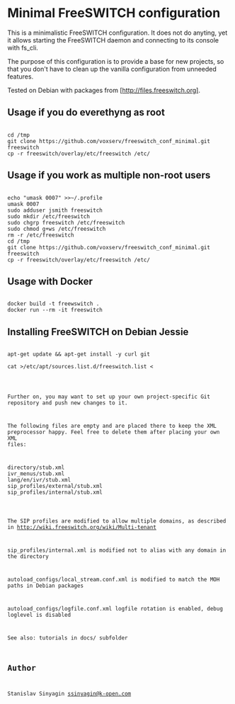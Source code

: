 # Minimal FreeSWITCH configuration

This is a minimalistic FreeSWITCH configuration. It does not do anyting,
yet it allows starting the FreeSWITCH daemon and connecting to its
console with fs_cli.

The purpose of this configuration is to provide a base for new projects,
so that you don't have to clean up the vanilla configuration from
unneeded features.

Tested on Debian with packages from [http://files.freeswitch.org].


## Usage if you do everethyng as root

<pre><code>
cd /tmp
git clone https://github.com/voxserv/freeswitch_conf_minimal.git freeswitch
cp -r freeswitch/overlay/etc/freeswitch /etc/
</code></pre>

## Usage if you work as multiple non-root users

<pre><code>
echo "umask 0007" >>~/.profile 
umask 0007
sudo adduser jsmith freeswitch
sudo mkdir /etc/freeswitch
sudo chgrp freeswitch /etc/freeswitch
sudo chmod g+ws /etc/freeswitch
rm -r /etc/freeswitch
cd /tmp
git clone https://github.com/voxserv/freeswitch_conf_minimal.git freeswitch
cp -r freeswitch/overlay/etc/freeswitch /etc/
</code></pre>

## Usage with Docker

<pre><code>
docker build -t freewswitch .
docker run --rm -it freeswitch
</code></pre>

## Installing FreeSWITCH on Debian Jessie

<pre><code>
apt-get update && apt-get install -y curl git

cat >/etc/apt/sources.list.d/freeswitch.list <<EOT
deb http://files.freeswitch.org/repo/deb/debian/ jessie main
EOT

curl http://files.freeswitch.org/repo/deb/debian/freeswitch_archive_g0.pub \
| apt-key add -

apt-get update && apt-get install -y freeswitch-all 
</code></pre>

Further on, you may want to set up your own project-specific Git
repository and push new changes to it.

The following files are empty and are placed there to keep the XML
preprocessor happy. Feel free to delete them after placing your own XML
files:

<pre>
directory/stub.xml
ivr_menus/stub.xml
lang/en/ivr/stub.xml
sip_profiles/external/stub.xml
sip_profiles/internal/stub.xml
</pre>

The SIP profiles are modified to allow multiple domains, as described in
http://wiki.freeswitch.org/wiki/Multi-tenant

sip_profiles/internal.xml
is modified not to alias with any domain in the directory

autoload_configs/local_stream.conf.xml
is modified to match the MOH paths in Debian packages

autoload_configs/logfile.conf.xml
logfile rotation is enabled, debug loglevel is disabled


See also: tutorials in docs/ subfolder


## Author

Stanislav Sinyagin
ssinyagin@k-open.com



